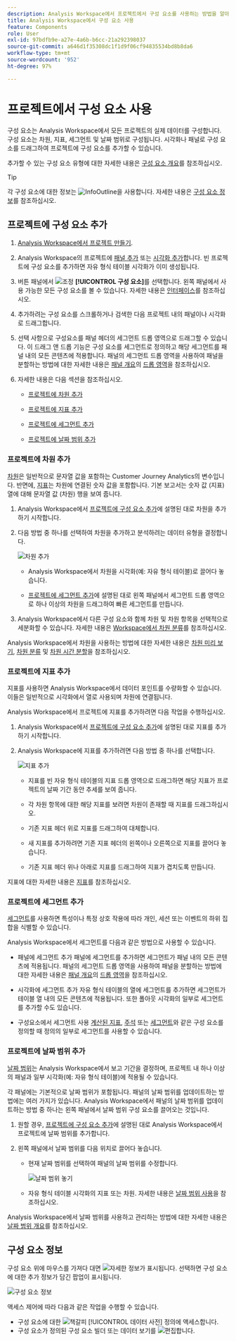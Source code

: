 ```yaml
---
description: Analysis Workspace에서 프로젝트에서 구성 요소를 사용하는 방법을 알아봅니다.
title: Analysis Workspace에서 구성 요소 사용
feature: Components
role: User
exl-id: 97bdfb9e-a27e-4a6b-b6cc-21a292398037
source-git-commit: a646d1f35308dc1f1d9f06cf94835534bd8b8da6
workflow-type: tm+mt
source-wordcount: '952'
ht-degree: 97%

---
```


# 프로젝트에서 구성 요소 사용

구성 요소는 Analysis Workspace에서 모든 프로젝트의 실제 데이터를 구성합니다. 구성 요소는 차원, 지표, 세그먼트 및 날짜 범위로 구성됩니다. 시각화나 패널로 구성 요소를 드래그하여 프로젝트에 구성 요소를 추가할 수 있습니다.

추가할 수 있는 구성 요소 유형에 대한 자세한 내용은 [구성 요소 개요](/help/components/overview.md)를 참조하십시오.

>[!TIP]
>
>각 구성 요소에 대한 정보는 ![InfoOutline](/help/assets/icons/InfoOutline.svg)을 사용합니다. 자세한 내용은 [구성 요소 정보](#component-info)를 참조하십시오.

## 프로젝트에 구성 요소 추가

1. [Analysis Workspace에서 프로젝트 만들기](/help/analysis-workspace/build-workspace-project/create-projects.md).

1. Analysis Workspace의 프로젝트에 [패널 추가](/help/analysis-workspace/c-panels/panels.md#create-a-panel) 또는 [시각화 추가](/help/analysis-workspace/visualizations/freeform-analysis-visualizations.md#add-visualizations-to-a-panel)합니다. 빈 프로젝트에 구성 요소를 추가하면 자유 형식 테이블 시각화가 이미 생성됩니다.

1. 버튼 패널에서 ![조정](/help/assets/icons/Curate.svg) **[!UICONTROL 구성 요소]**&#x200B;를 선택합니다. 왼쪽 패널에서 사용 가능한 모든 구성 요소를 볼 수 있습니다. 자세한 내용은 [인터페이스](/help/analysis-workspace/home.md#interface)를 참조하십시오.

1. 추가하려는 구성 요소를 스크롤하거나 검색한 다음 프로젝트 내의 패널이나 시각화로 드래그합니다.

1. 선택 사항으로 구성요소를 패널 헤더의 세그먼트 드롭 영역으로 드래그할 수 있습니다. 이 드래그 앤 드롭 기능은 구성 요소를 세그먼트로 정의하고 해당 세그먼트를 패널 내의 모든 콘텐츠에 적용합니다.
패널의 세그먼트 드롭 영역을 사용하여 패널을 분할하는 방법에 대한 자세한 내용은 [패널 개요](/help/analysis-workspace/c-panels/panels.md)의 [드롭 영역](/help/analysis-workspace/c-panels/panels.md#drop-zone)을 참조하십시오.

1. 자세한 내용은 다음 섹션을 참조하십시오.

   * [프로젝트에 차원 추가](#add-dimensions-to-a-project)

   * [프로젝트에 지표 추가](#add-metrics-to-a-project)

   * [프로젝트에 세그먼트 추가](#add-segments-to-a-project)

   * [프로젝트에 날짜 범위 추가](#add-date-ranges-to-a-project)

### 프로젝트에 차원 추가

[차원](/help/components/dimensions/overview.md)은 일반적으로 문자열 값을 포함하는 Customer Journey Analytics의 변수입니다. 반면에, [지표](/help/components/calc-metrics/calc-metr-overview.md)는 차원에 연결된 숫자 값을 포함합니다. 기본 보고서는 숫자 값 (지표) 열에 대해 문자열 값 (차원) 행을 보여 줍니다.

1. Analysis Workspace에서 [프로젝트에 구성 요소 추가](#add-components-to-a-project)에 설명된 대로 차원을 추가하기 시작합니다.

1. 다음 방법 중 하나를 선택하여 차원을 추가하고 분석하려는 데이터 유형을 결정합니다.

   ![차원 추가](/help/components/assets/add-dimension.gif)

   * Analysis Workspace에서 차원을 시각화(예: 자유 형식 테이블)로 끌어다 놓습니다.

   * [프로젝트에 세그먼트 추가](#add-filters-to-a-project)에 설명된 대로 왼쪽 패널에서 세그먼트 드롭 영역으로 하나 이상의 차원을 드래그하여 빠른 세그먼트를 만듭니다.

1. Analysis Workspace에서 다른 구성 요소와 함께 차원 및 차원 항목을 선택적으로 세분화할 수 있습니다. 자세한 내용은 [Workspace에서 차원 분류](/help/components/dimensions/t-breakdown-fa.md)를 참조하십시오.

Analysis Workspace에서 차원을 사용하는 방법에 대한 자세한 내용은 [차원 미리 보기](/help/components/dimensions/view-dimensions.md), [차원 분류](/help/components/dimensions/t-breakdown-fa.md) 및 [차원 시간 분할](/help/components/dimensions/time-parting-dimensions.md)을 참조하십시오.

### 프로젝트에 지표 추가

지표를 사용하면 Analysis Workspace에서 데이터 포인트를 수량화할 수 있습니다. 이들은 일반적으로 시각화에서 열로 사용되며 차원에 연결됩니다.

Analysis Workspace에서 프로젝트에 지표를 추가하려면 다음 작업을 수행하십시오.

1. Analysis Workspace에서 [프로젝트에 구성 요소 추가](#add-components-to-a-project)에 설명된 대로 지표를 추가하기 시작합니다.



1. Analysis Workspace에 지표를 추가하려면 다음 방법 중 하나를 선택합니다.

   ![지표 추가](/help/components/assets/add-metric.gif)

   * 지표를 빈 자유 형식 테이블의 지표 드롭 영역으로 드래그하면 해당 지표가 프로젝트의 날짜 기간 동안 추세를 보여 줍니다.

   * 각 차원 항목에 대한 해당 지표를 보려면 차원이 존재할 때 지표를 드래그하십시오.

   * 기존 지표 헤더 위로 지표를 드래그하여 대체합니다.

   * 새 지표를 추가하려면 기존 지표 헤더의 왼쪽이나 오른쪽으로 지표를 끌어다 놓습니다.

   * 기존 지표 헤더 위나 아래로 지표를 드래그하여 지표가 겹치도록 만듭니다.


지표에 대한 자세한 내용은 [지표](/help/components/apply-create-metrics.md)를 참조하십시오.

### 프로젝트에 세그먼트 추가

[세그먼트](/help/components/segments/seg-overview.md)를 사용하면 특성이나 특정 상호 작용에 따라 개인, 세션 또는 이벤트의 하위 집합을 식별할 수 있습니다.

Analysis Workspace에서 세그먼트를 다음과 같은 방법으로 사용할 수 있습니다.

* 패널에 세그먼트 추가
패널에 세그먼트를 추가하면 세그먼트가 패널 내의 모든 콘텐츠에 적용됩니다.
패널의 세그먼트 드롭 영역을 사용하여 패널을 분할하는 방법에 대한 자세한 내용은 [패널 개요](/help/analysis-workspace/c-panels/panels.md)의 [드롭 영역](/help/analysis-workspace/c-panels/panels.md#drop-zone)을 참조하십시오.

* 시각화에 세그먼트 추가
자유 형식 테이블의 열에 세그먼트를 추가하면 세그먼트가 테이블 열 내의 모든 콘텐츠에 적용됩니다. 또한 폴아웃 시각화의 일부로 세그먼트를 추가할 수도 있습니다.

* 구성요소에서 세그먼트 사용
[계산된 지표](/help/components/calc-metrics/cm-workflow/metrics-with-segments.md), [주석](/help/components/annotations/create-annotations.md#annotation-builder) 또는 [세그먼트](/help/components/segments/seg-builder.md)와 같은 구성 요소를 정의할 때 정의의 일부로 세그먼트를 사용할 수 있습니다.


### 프로젝트에 날짜 범위 추가

[날짜 범위](/help/components/date-ranges/overview.md)는 Analysis Workspace에서 보고 기간을 결정하며, 프로젝트 내 하나 이상의 패널과 일부 시각화(예: 자유 형식 테이블)에 적용될 수 있습니다.

각 패널에는 기본적으로 날짜 범위가 포함됩니다. 패널의 날짜 범위를 업데이트하는 방법에는 여러 가지가 있습니다. Analysis Workspace에서 패널의 날짜 범위를 업데이트하는 방법 중 하나는 왼쪽 패널에서 날짜 범위 구성 요소를 끌어오는 것입니다.

1. 원할 경우, [프로젝트에 구성 요소 추가](#add-components-to-a-project)에 설명된 대로 Analysis Workspace에서 프로젝트에 날짜 범위를 추가합니다.

1. 왼쪽 패널에서 날짜 범위를 다음 위치로 끌어다 놓습니다.

   * 현재 날짜 범위를 선택하여 패널의 날짜 범위를 수정합니다.

     ![날짜 범위 놓기](assets/add-date-range.gif)

   * 자유 형식 테이블 시각화의 지표 또는 차원. 자세한 내용은 [날짜 범위 사용](/help/components/date-ranges/overview.md#use-date-ranges)을 참조하십시오.

Analysis Workspace에서 날짜 범위를 사용하고 관리하는 방법에 대한 자세한 내용은 [날짜 범위 개요](/help/components/date-ranges/overview.md)를 참조하십시오.

## 구성 요소 정보

구성 요소 위에 마우스를 가져다 대면 ![자세한 정보](/help/assets/icons/InfoOutline.svg)가 표시됩니다. 선택하면 구성 요소에 대한 추가 정보가 담긴 팝업이 표시됩니다.

![구성 요소 정보](assets/component-info.png)

액세스 제어에 따라 다음과 같은 작업을 수행할 수 있습니다.

* 구성 요소에 대한 ![책갈피](/help/assets/icons/Bookmark.svg) [!UICONTROL 데이터 사전] 정의에 액세스합니다.
* 구성 요소가 정의된 구성 요소 빌더 또는 데이터 보기를 ![편집](/help/assets/icons/Edit.svg)합니다.
